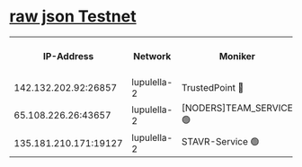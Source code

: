 [raw json Testnet](https://rpc-check.jaclalt.stavr.tech/jaclalt/rpc-jaclalt-result.json)
=

<table><tr><th>IP-Address</th><th>Network</th><th>Moniker</th><th>Latest Block Height</th><th>Earliest Block Height</th><th>Catching Up</th><th>Tx Index</th><th>Voting Power</th><th>Scan Time</th></tr><tr><td>142.132.202.92:26857</td><td>lupulella-2</td><td>TrustedPoint 🔴</td><td>6803352</td><td>6282001</td><td>False</td><td>off</td><td>5</td><td>2024-02-23T17:05:41.185261603UTC</td></tr><tr><td>65.108.226.26:43657</td><td>lupulella-2</td><td>[NODERS]TEAM_SERVICE 🟢</td><td>6803352</td><td>6282001</td><td>False</td><td>on</td><td>0</td><td>2024-02-23T17:05:41.509301076UTC</td></tr><tr><td>135.181.210.171:19127</td><td>lupulella-2</td><td>STAVR-Service 🟢</td><td>6803351</td><td>6801001</td><td>False</td><td>on</td><td>0</td><td>2024-02-23T17:05:32.701009919UTC</td></tr></table>
